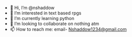 - 👋 Hi, I’m @nshaddow
- 👀 I’m interested in text based rpgs
- 🌱 I’m currently learning python
- 💞️ I’m looking to collaborate on nothing atm
- 📫 How to reach me: email- Nshaddow1234@gmail.com

<!---
nshaddow/nshaddow is a ✨ special ✨ repository because its `README.md` (this file) appears on your GitHub profile.
You can click the Preview link to take a look at your changes.
--->
